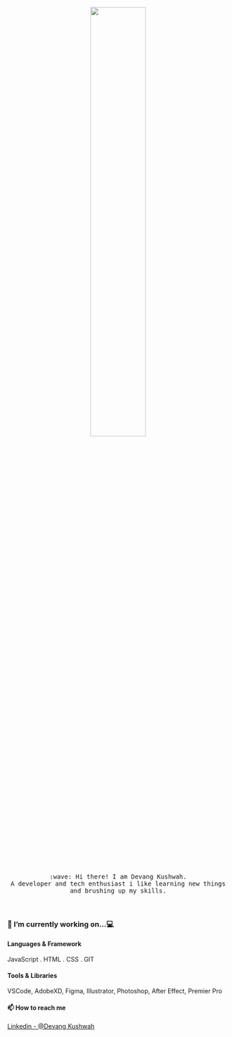                                                                 

<!--
**DEVANGKUSHWAH/DEVANGKUSHWAH** is a ✨ _special_ ✨ repository because its `README.md` (this file) appears on your GitHub profile.

Here are some ideas to get you started:

- 🔭 I’m currently working on 
- 🌱 I’m currently learning ...
- 👯 I’m looking to collaborate on ...
- 🤔 I’m looking for help with ...
- 💬 Ask me about ...
- 📫 How to reach me: ...
- 😄 Pronouns: ...
- ⚡ Fun fact: ...
https://i.pinimg.com/originals/99/20/a8/9920a890cd16cc72d1546baeff7edfe0.gif
https://1.bp.blogspot.com/-tjA7r2EyLMA/Up1ZHuf4soI/AAAAAAAAASc/uqzbXGsUC6g/s640/elf-walk-cycle.gif
-->

                                                             
 <p align="center">
  <img src="https://cdn.dribbble.com/users/906441/screenshots/6364613/walkcyclevector24_dribbble.gif" width="50%">
  <br><br>
 <samp>
    :wave: Hi there! I am Devang Kushwah. <br>
     A developer and tech enthusiast i like learning new things and brushing up my skills.
  </samp>
  <br>
  <br>
  <br>

  ### 🔭 I’m currently working on...💻

  #### Languages & Framework
  JavaScript . HTML . CSS . GIT 
   
  #### Tools & Libraries
  VSCode, AdobeXD, Figma, Illustrator, Photoshop, After Effect, Premier Pro
  
  #### 📫 How to reach me
  [Linkedin - @Devang Kushwah](https://www.linkedin.com/in/devang-kushwah-6535a0175/)
</p>
